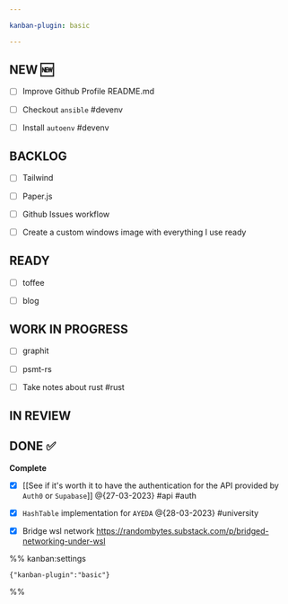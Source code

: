 ```yaml
---

kanban-plugin: basic

---
```


## NEW :new:

- [ ] Improve Github Profile README.md
- [ ] Checkout `ansible` #devenv
- [ ] Install `autoenv` #devenv


## BACKLOG

- [ ] Tailwind
- [ ] Paper.js
- [ ] Github Issues workflow
- [ ] Create a custom windows image with everything I use ready


## READY

- [ ] toffee
- [ ] blog


## WORK IN PROGRESS

- [ ] graphit
- [ ] psmt-rs
- [ ] Take notes about rust #rust


## IN REVIEW



## DONE :white_check_mark:

**Complete**
- [x] [[See if it's worth it to have the authentication for the API provided by `Auth0` or  `Supabase`]] @{27-03-2023} #api #auth
- [x] `HashTable` implementation for `AYEDA`  @{28-03-2023} #university
- [x] Bridge wsl network https://randombytes.substack.com/p/bridged-networking-under-wsl




%% kanban:settings
```
{"kanban-plugin":"basic"}
```
%%